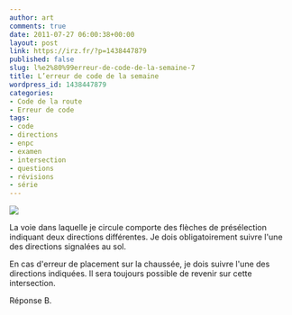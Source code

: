 ```yaml
---
author: art
comments: true
date: 2011-07-27 06:00:38+00:00
layout: post
link: https://irz.fr/?p=1438447879
published: false
slug: l%e2%80%99erreur-de-code-de-la-semaine-7
title: L’erreur de code de la semaine
wordpress_id: 1438447879
categories:
- Code de la route
- Erreur de code
tags:
- code
- directions
- enpc
- examen
- intersection
- questions
- révisions
- série
---
```


[![](https://static.irz.fr/2011/06/cerberus-2011-06-07-à-03.06.31.png)](https://static.irz.fr/2011/06/cerberus-2011-06-07-à-03.06.31.png)

La voie dans laquelle je circule comporte des flèches de présélection indiquant deux directions différentes. Je dois obligatoirement suivre l'une des directions signalées au sol.

En cas d'erreur de placement sur la chaussée, je dois suivre l'une des directions indiquées. Il sera toujours possible de revenir sur cette intersection.

Réponse B.




